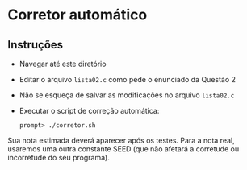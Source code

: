 # Corretor automático

## Instruções

- Navegar até este diretório

- Editar o arquivo `lista02.c` como pede o enunciado da Questão 2

- Não se esqueça de salvar as modificações no arquivo `lista02.c`

- Executar o script de correção automática:

      prompt> ./corretor.sh

Sua nota estimada deverá aparecer após os testes. Para a nota real, usaremos uma outra constante SEED (que não afetará a corretude ou incorretude do seu programa).

